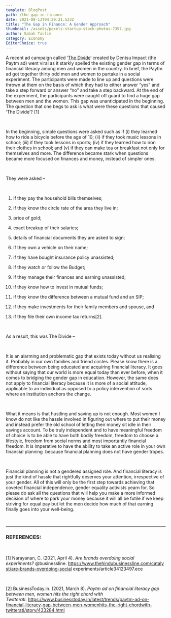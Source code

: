 ```yaml
---
template: BlogPost
path: /the-gap-in-finance
date: 2021-08-13T04:29:21.523Z
title: "The Gap in Finance: A Gender Approach"
thumbnail: /assets/pexels-startup-stock-photos-7357.jpg
author: Sabah Taslim
category: Economy
EditorChoice: true
---
```

A recent ad campaign called ‘[The Divide](https://www.youtube.com/watch?v=F9CLFiPnOd8)‘ created by Dentsu Impact (the Paytm ad) went viral as it starkly spelled the existing gender gap in terms of financial literacy among men and women in the country. In brief, the Paytm ad got together thirty odd men and women to partake in a social experiment. The participants were made to line up and questions were thrown at them on the basis of which they had to either answer “yes” and take a step forward or answer “no” and take a step backward. At the end of the experiment, the participants were caught off guard to find a huge gap between men and the women. This gap was unanticipated in the beginning. The question that one begs to ask is what were these questions that caused ‘The Divide’? \[1]

<br>

In the beginning, simple questions were asked such as if (i) they learned how to ride a bicycle before the age of 10; (ii) if they took music lessons in school; (iii) if they took lessons in sports; (iv) if they learned how to iron their clothes in school; and (v) if they can make tea or breakfast not only for themselves and more. The difference became stark when questions became more focused on finances and money, instead of simpler ones.

<br>

They were asked –

<br>

1. if they pay the household bills themselves; 
2. if they know the circle rate of the area they live in; 
3. price of gold; 
4. exact breakup of their salaries; 
5. details of financial documents they are asked to sign; 
6. if they own a vehicle on their name; 
7. if they have bought insurance policy unassisted; 
8. if they watch or follow the Budget; 
9. if they manage their finances and earning unassisted; 
10. if they know how to invest in mutual funds; 
11. if they know the difference between a mutual fund and an SIP; 
12. if they make investments for their family members and spouse, and
13. if they file their own income tax returns\[2]. 

    <br>

As a result, this was The Divide –

<br>

It is an alarming and problematic gap that exists today without us realising it. Probably in our own families and friend circles. Please know there is a difference between being educated and acquiring financial literacy. It goes without saying that our world is more equal today than ever before, when it comes to bridging the gender gap in education. However, the same does not apply to financial literacy because it is more of a social attitude, applicable to an individual as opposed to a policy intervention of sorts where an institution anchors the change.

<br>

What it means is that hustling and saving up is not enough. Most women I know do not like the hassle involved in figuring out where to put their money and instead prefer the old school of letting their money sit idle in their savings account. To be truly independent and to have meaningful freedom of choice is to be able to have both bodily freedom, freedom to choose a lifestyle, freedom from social norms and most importantly financial freedom. It is imperative to have the ability to take an active role in your own financial planning  because financial planning does not have gender tropes. 

<br>

Financial planning is not a gendered assigned role. And financial literacy is just the kind of hassle that rightfully deserves your attention, irrespective of your gender. All of this will only be the first step towards achieving that coveted financial independence, gender equality activists yearn for. So please do ask all the questions that will help you make a more informed decision of where to park your money because it will all be futile if we keep striving for equal pay but let the men decide how much of that earning finally goes into your well-being.

<br>

- - -

### REFERENCES:

<br>

\[1] Narayanan, C. (2021, April 4). *Are brands overdoing social experiments?* @businessline. <https://www.thehindubusinessline.com/catalyst/are-brands-overdoing-social> experiments/article34123497.ece  

<br>

\[2] BusinessToday.in. (2021, March 8). *Paytm ad on financial literacy gap between men, women hits the right chord with Twitterati*. <https://www.businesstoday.in/latest/trends/paytm-ad-on-financial-literacy-gap-between-men-womenhits-the-right-chordwith-twitterati/story/433284.html> 

<br>